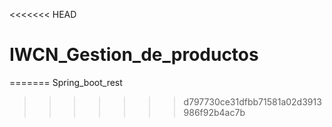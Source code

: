 <<<<<<< HEAD
# IWCN_Gestion_de_productos
=======
Spring_boot_rest
>>>>>>> d797730ce31dfbb71581a02d3913986f92b4ac7b
